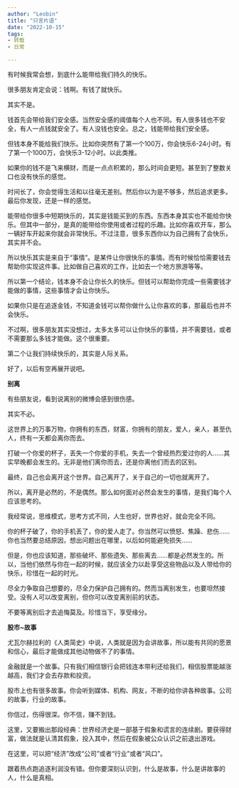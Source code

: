 ```yaml
---
author: "Leobin"
title: "只言片语"
date: "2022-10-15"
tags:
- 转载
- 日常

---
```


有时候我常会想，到底什么能带给我们持久的快乐。
<!--more-->
很多朋友肯定会说：钱啊。有钱了就快乐。

其实不是。

钱首先会带给我们安全感。当然安全感的阈值每个人也不同。有人很多钱也不安全，有人一点钱就安全了。有人没钱也安全。总之，钱能带给我们安全感。

但钱本身不能给我们快乐。比如你突然有了第一个100万，你会快乐6-24小时。有了第一个1000万，会快乐3-12小时。以此类推。

如果你的钱不是飞来横财，而是一点点积累的，那么时间会更短。甚至到了整数关口也没有快乐的感觉。

时间长了，你会觉得生活和以往毫无差别。然后你以为是不够多，然后追求更多。最后你发现，还是一样的感觉。

能带给你很多中短期快乐的，其实是钱能买到的东西。东西本身其实也不能给你快乐。但其中一部分，是真的能带给你使用或者过程的乐趣。比如你喜欢开车，那么一辆好车开起来你就会非常快乐。不过注意，很多东西你以为自己拥有了会快乐，其实并不会。

所以快乐其实是来自于“事情”。是某件让你很快乐的事情。而有时候恰恰需要钱去帮助你实现这件事。比如做自己喜欢的工作，比如去一个地方旅游等等。

所以第一个结论，钱本身不会让你长久的快乐。但钱可以帮助你完成一些需要钱才能做的事情，这些事情才会让你快乐。

如果你只是在追逐金钱，不知道金钱可以帮你做什么让你喜欢的事，那最后也并不会快乐。

不过啊，很多朋友其实没想过，太多太多可以让你快乐的事情，并不需要钱，或者不需要那么多钱才能做。这个很重要。

第二个让我们持续快乐的，其实是人际关系。

好了，以后有空再展开说吧。

**别离**

有些朋友说，看到说离别的微博会感到很伤感。

其实不必。

这世界上的万事万物，你拥有的东西，财富，你拥有的朋友，爱人，亲人，甚至仇人，终有一天都会离你而去。

打破一个你爱的杯子，丢失一个你爱的手机，失去一个曾经热烈爱过你的人……其实早晚都会发生的。无非是他们离你而去，还是你离他们而去的区别。

最终，自己也会离开这个世界。自己离开了，关于自己的一切也就离开了。

所以，离开是必然的，不是偶然。那么如何面对必然会发生的事情，是我们每个人应该思考的。

我经常说，思维模式，思考方式不同，人生也好，世界也好，就会完全不同。

你的杯子破了，你的手机丢了，你的爱人走了。你当然可以愤怒、焦躁、悲伤……你也当然要总结原因，想出问题出在哪里，以后如何能避免损失……

但是，你也应该知道，那些破坏、那些遗失、那些离去……都是必然发生的。所以，当他们依然与你在一起的时候，就应该全力以赴享受这些物品以及人带给你的快乐，珍惜在一起的时光。

尽全力争取自己想要的，尽全力保护自己拥有的。然而当离别发生，也要坦然接受。没有人可以改变离别，但你可以改变离别前的状态。

不要等离别后才去追悔莫及。珍惜当下，享受缘分。

**股市~故事**

尤瓦尔赫拉利的《人类简史》中说，人类就是因为会讲故事，所以能有共同的愿景和信心，最后才能做成其他动物做不了的事情。

金融就是一个故事。只有我们相信银行会把钱连本带利还给我们，相信股票能越涨越高，我们才会去存款和投资。

股市上也有很多故事。你会听到媒体、机构、网友，不断的给你讲各种故事。公司的故事，行业的故事。

你信过，伤得很深。你不信，赚不到钱。

这里，又要搬出那段经典：世界经济史是一部基于假象和谎言的连续剧。要获得财富，做法就是认清其假象，投入其中，然后在假象被公众认识之前退出游戏。

在这里，可以把“经济”改成“公司”或者“行业”或者“风口”。

跟着热点跑追逐利润没有错。但你要深刻认识到，什么是故事，什么是讲故事的人，什么是真相。
